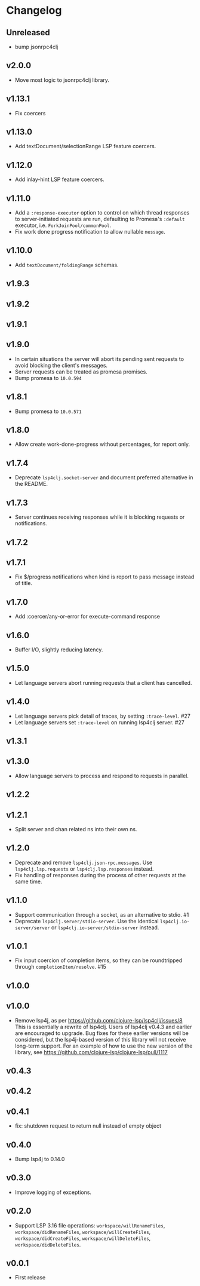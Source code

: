 # Changelog

## Unreleased

- bump jsonrpc4clj

## v2.0.0

- Move most logic to jsonrpc4clj library.

## v1.13.1

- Fix coercers

## v1.13.0

- Add textDocument/selectionRange LSP feature coercers.

## v1.12.0

- Add inlay-hint LSP feature coercers.

## v1.11.0

- Add a `:response-executor` option to control on which thread responses to
  server-initiated requests are run, defaulting to Promesa's `:default`
  executor, i.e. `ForkJoinPool/commonPool`.
- Fix work done progress notification to allow nullable `message`.

## v1.10.0

- Add `textDocument/foldingRange` schemas.

## v1.9.3

## v1.9.2

## v1.9.1

## v1.9.0

- In certain situations the server will abort its pending sent requests to avoid
  blocking the client's messages.
- Server requests can be treated as promesa promises.
- Bump promesa to `10.0.594`

## v1.8.1

- Bump promesa to `10.0.571`

## v1.8.0

- Allow create work-done-progress without percentages, for report only.

## v1.7.4

- Deprecate `lsp4clj.socket-server` and document preferred alternative in the README.

## v1.7.3

- Server continues receiving responses while it is blocking requests or notifications.

## v1.7.2

## v1.7.1

- Fix $/progress notifications when kind is report to pass message instead of title.

## v1.7.0

- Add :coercer/any-or-error for execute-command response

## v1.6.0

- Buffer I/O, slightly reducing latency.

## v1.5.0

- Let language servers abort running requests that a client has cancelled.

## v1.4.0

- Let language servers pick detail of traces, by setting `:trace-level`. #27
- Let language servers set `:trace-level` on running lsp4clj server. #27

## v1.3.1

## v1.3.0

- Allow language servers to process and respond to requests in parallel.

## v1.2.2

## v1.2.1

- Split server and chan related ns into their own ns.

## v1.2.0

- Deprecate and remove `lsp4clj.json-rpc.messages`. Use `lsp4clj.lsp.requests` or `lsp4clj.lsp.responses` instead.
- Fix handling of responses during the process of other requests at the same time.

## v1.1.0

- Support communication through a socket, as an alternative to stdio. #1
- Deprecate `lsp4clj.server/stdio-server`. Use the identical `lsp4clj.io-server/server` or `lsp4clj.io-server/stdio-server` instead.

## v1.0.1

- Fix input coercion of completion items, so they can be roundtripped through `completionItem/resolve`. #15

## v1.0.0

## v1.0.0

- Remove lsp4j, as per https://github.com/clojure-lsp/lsp4clj/issues/8
This is essentially a rewrite of lsp4clj. Users of lsp4clj v0.4.3 and earlier
are encouraged to upgrade. Bug fixes for these earlier versions will be
considered, but the lsp4j-based version of this library will not receive
long-term support. For an example of how to use the new version of the library,
see https://github.com/clojure-lsp/clojure-lsp/pull/1117

## v0.4.3

## v0.4.2

## v0.4.1

- fix: shutdown request to return null instead of empty object

## v0.4.0

- Bump lsp4j to 0.14.0

## v0.3.0

- Improve logging of exceptions.

## v0.2.0

- Support LSP 3.16 file operations: `workspace/willRenameFiles`, `workspace/didRenameFiles`,
`workspace/willCreateFiles`, `workspace/didCreateFiles`, `workspace/willDeleteFiles`, `workspace/didDeleteFiles`.

## v0.0.1

- First release

